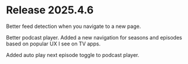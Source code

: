 # Release 2025.4.6

Better feed detection when you navigate to a new page.

Better podcast player. Added a new navigation for seasons and episodes based on popular UX I see on TV apps.

Added auto play next episode toggle to podcast player.
